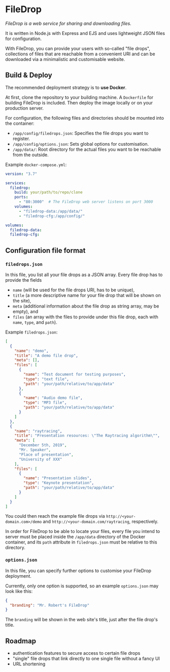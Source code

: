 # FileDrop
*FileDrop is a web service for sharing and downloading files.*

It is written in Node.js with Express and EJS and uses lightweight JSON files for configuration.

With FileDrop, you can provide your users with so-called "file drops", collections of files that are reachable from a convenient URI and can be downloaded via a minimalistic and customisable website. 

## Build & Deploy
The recommended deployment strategy is to **use Docker**.

At first, clone the repository to your building machine.
A `Dockerfile` for building FileDrop is included.
Then deploy the image locally or on your production server.

For configuration, the following files and directories should be mounted into the container:
- `/app/config/filedrops.json`: Specifies the file drops you want to register.
- `/app/config/options.json`: Sets global options for customisation.
- `/app/data/`: Root directory for the actual files you want to be reachable from the outside.

Example `docker-compose.yml`:

```yaml
version: "3.7"

services:
  filedrop:
    build: your/path/to/repo/clone
    ports:
      - "80:3000"  # The FileDrop web server listens on port 3000
    volumes:
      - "filedrop-data:/app/data/"
      - "filedrop-cfg:/app/config/"

volumes:
  filedrop-data:
  filedrop-cfg:
```

## Configuration file format

### `filedrops.json`

In this file, you list all your file drops as a JSON array. Every file drop has to provide the fields 
- `name` (will be used for the file drops URI, has to be unique), 
- `title` (a more descriptive name for your file drop that will be shown on the site),
- `meta` (additional information about the file drop as string array, may be empty), and
- `files` (an array with the files to provide under this file drop, each with `name`, `type`, and `path`).

Example `filedrops.json`:

```json
[
  {
    "name": "demo",
    "title": "A demo file drop",
    "meta": [],
    "files": [
      {
        "name": "Test document for testing purposes",
        "type": "text file",
        "path": "your/path/relative/to/app/data"
      },
      {
        "name": "Audio demo file",
        "type": "MP3 file",
        "path": "your/path/relative/to/app/data"
      }
    ]
  },
  {
    "name": "raytracing",
    "title": "Presentation resources: \"The Raytracing algorithm\"",
    "meta": [
      "December 5th, 2019",
      "Mr. Speaker",
      "Place of presentation",
      "University of XXX"
    ],
    "files": [
      {
        "name": "Presentation slides",
        "type": "Keynote presentation",
        "path": "your/path/relative/to/app/data"
      }
    ]
  }
]
```

You could then reach the example file drops via `http://<your-domain.com>/demo` and `http://<your-domain.com/raytracing`, respectively.

In order for FileDrop to be able to locate your files, every file you intend to server must be placed inside the `/app/data` directory of the Docker container, and its `path` attribute in `filedrops.json` must be relative to this directory.
      
### `options.json`
In this file, you can specify further options to customise your FileDrop deployment.

Currently, only one option is supported, so an example `options.json` may look like this:

```json
{
  "branding": "Mr. Robert's FileDrop"
}
```
      
The `branding` will be shown in the web site's title, just after the file drop's title.

## Roadmap

- authentication features to secure access to certain file drops 
- "single" file drops that link directly to one single file without a fancy UI
- URL shortening


